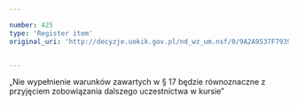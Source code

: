 ```yaml
---

number: 425
type: 'Register item'
original_uri: 'http://decyzje.uokik.gov.pl/nd_wz_um.nsf/0/9A2A9537F7939D25C12572DD00329555?OpenDocument'


---
```


„Nie wypełnienie warunków zawartych w § 17 będzie równoznaczne z przyjęciem zobowiązania dalszego uczestnictwa w kursie”
